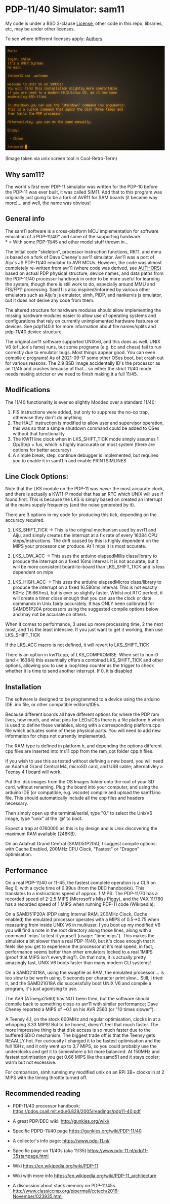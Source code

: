 # PDP-11/40 Simulator: sam11

My code is under a BSD 3-clause [License](LICENSE), other code in this repo, libraries, etc, may be under other licenses.

To see where different licenses apply: [Authors](AUTHORS)

![welcome](<./debug/welcome.png>)

(Image taken via unix screen tool in Cool-Retro-Term)

## Why sam11?

The world's first ever PDP-11 simulator was written for the PDP-10 before the PDP-11 was ever built, it was called SIM11. Add that to this program was originally just going to be a fork of AVR11 for SAM boards (it became way more)... and well, the name was obvious!

## General info

The sam11 software is a cross-platform MCU implementation for software emulation of a PDP-11/40\* and some of the supporting hardware. \
\* = With some PDP-11/45 and other model stuff thrown in...

The initial code "skeleton", processor instruction functions, RK11, and mmu is based on a fork of Dave Cheney's avr11 simulator. Avr11 was a port of Aiju's JS PDP-11/40 emulator to AVR MCUs. However, the code was almost completely re-written from avr11 (where code was derived, see [AUTHORS](AUTHORS)) based on actual PDP physical structure, device names, and data paths from the PDP-11/40 processor handbook in order to be more useful for learning the system, though there is still work to do, especially around MMU and FIS/FP11 processing. Sam11 is also inspired/informed by various other emulators such as Aiju's js emulator, simh, PiDP, and nankervis js emulator, but it does not derive any code from them. 

The altered structure for hardware modules should allow implementing the missing hardware modules easier to allow use of operating systems and configurations that rely on currently unimplemented hardware features or devices. See pdp1140.h for more information about file names/splits and pdp-11/40 device structure.

The original avr11 software supported UNIXv6, and this does as well. UNIX V6 (of Lion's fame) runs, but some programs (e.g. bc and chess) fail to run correctly due to emulator bugs. Most things appear good. You can even compile c programs! As of 2021-09-17 some other OSes boot, but crash out for various reasons. The 2.9 BSD image accidentally ID's the processor as an 11/45 and crashes because of that... so either the strict 11/40 mode needs making stricter or we need to finish making it a full 11/45.

## Modifications

The 11/40 functionality is ever so slightly Modded over a standard 11/40:

1. FIS instructions were added, but only to suppress the no-op trap, otherwise they don't do anything
2. The HALT instruction is modified to allow user and supervisor operation, this was so that a simple shutdown command could be added to OSes without that functionality
3. The KW11 line clock when in LKS_SHIFT_TICK mode simply assumes 1 Op/Step = 1us, which is highly inaccurate on most system (there are options for better accuracy)
4. A simple break, step, continue debugger is implemented, but requires you to enable it in sam11.h and enable PRINTSIMLINES


## Line Clock Options:

Note that the LKS module on the PDP-11 was _never_ the most accurate clock, and there is actually a KW11-P model that has an RTC which UNIX will use if found first. This is because the LKS is simply based on created an interrupt at the mains supply frequency (and the noise generated by it).

There are 3 options in my code for producing this tick, depending on the accuracy required.

1. LKS_SHIFT_TICK -> This is the original mechanism used by avr11 and Aiju, and simply creates the interrupt at a fix rate of every 16384 CPU steps/instructions. The drift caused by this is highly dependent on the MIPS your processor can produce. At 1 mips it is most accurate.

2. LKS_LOW_ACC -> This uses the arduino elapsedMillis class/library to produce the interrupt on a fixed 16ms interval. It is not accurate, but it will be more consistent board-to-board than LKS_SHIFT_TICK and is less dependent on mips

3. LKS_HIGH_ACC -> This uses the arduino elapsedMicros class/library to produce the interrupt on a fixed 16.580ms interval. This is not exactly 60Hz (16.667ms), but is ever so slightly faster. Whilst not RTC perfect, it will create a timer close enough that you can use the clock or date commands in Unix fairly accurately. It has ONLY been calibrated for SAMD51P20A processors using the suggested compile options below and may not be accurate on others.

When it comes to performance, 3 uses up more processing time, 2 the next most, and 1 is the least intensive. If you just want to get it working, then use LKS_SHIFT_TICK

If the LKS_ACC macro is not defined, it will revert to LKS_SHIFT_TICK

There is an option in kw11.cpp, of LKS_COMPROMISE. When set to non-0 (and < 16384) this essentially offers a combined LKS_SHIFT_TICK and other options, allowing you to use a loop/step counter as the trigger to check whether it is time to send another interrupt. If 0, it is disabled

## Installation

The software is designed to be programmed to a device using the arduino IDE .ino file, or other compatible editors/IDEs.

Because different boards all have different options for where the PDP ram lives, how much, and what pins for LEDs/CSs there is a file platform.h which is used to define these variables, along with a corresponding platform.cpp file which actuates some of these physical parts. You will need to add new information for chips not currently implemented.

The RAM type is defined in platform.h, and depending the options different cpp files are inserted into ms11.cpp from the ram_opt folder cpp.h files.

If you wish to use this as tested without defining a new board, you will need an Adafruit Grand Central M4, microSD card, and USB cable; alternativley a Teensy 4.1 board will work.

Put the .dsk images from the OS Images folder onto the root of your SD card, without renaming.
Plug the board into your computer, and using the arduino IDE (or compatible, e.g. vscode) compile and upload the sam11.ino file. This should automatically include all the cpp files and headers necessary.

Then simply open up the terminal/serial, type "0." to select the UnixV6 image, type "unix" at the '@' to boot.

Expect a trap at 0760000 as this is by design and is Unix discovering the maximum RAM available (248KB).

On an Adafruit Grand Central (SAMD51P20A), I suggest compile options: with Cache Enabled, 200MHz CPU Clock, "Fastest" or "Dragon" optimisation.

## Performance

On a real PDP-11/40 or 11-45, the fastest complete operation is a CLR on Reg 0, with a cycle time of 0.99us (from the DEC handbooks). This translates to a instructions speed of approx. 1 MIPS. The PDP-11/70 has a recorded speed of 2-2.5 MIPS (Microsoft's Miss Piggy), and the VAX 11/780 has a recorded speed of 1 MIPS when running PDP-11 code (Wikipedia).

On a SAMD51P20A (PDP using Internal RAM, 200MHz Clock, Cache enabled) the emulated processor operates with a MIPS of 0.5->0.75 when measuring from inside UNIX V6 in multiuser. I you boot up my modified V6 you will find a note in the root directory along those lines, along with a command 'mips' to test it yourself (usage: "time mips"). This makes the simulator a bit slower than a real PDP-11/40, but it's close enough that it feels like you get to experience the processor at it's real speed, in fact, performance seems better than other emulators locked to a real 1MIPS (proof that MIPS isn't everything?). On that note, it is actually pretty amazingly fast, UNIX V6 boots faster than many modern CLI systems!

On a SAMD21G18A, using the swapfile as RAM, the emulated processor.... is too slow to be worth using, 5 seconds per character print slow... Still, I tried it, and the SAMD21G18A did successfully boot UNIX V6 and compile a program, it's just agonising to use.

The AVR (ATmega2560) has NOT been tried, but the software should compile back to something close-to avr11 with similar performance; Dave Cheney reported a MIPS of ~0.1 on his AVR 2560 (or "10 times slower").

A Teensy 4.1, on the stock 600MHz and regular optimisation, clocks in at a whopping 3.33 MIPS! But to be honest, doesn't feel that much faster. The more impressive thing is that disk access is so much faster due to the buffered SDIO mechanism. The biggest trade off is that the Teensy gets REAALLY hot. For curiousity I changed it to be fastest optimisation and the full 1GHz, and it only went up to 3.7 MIPS, so you could probably use the underclocks and get it to somewhere a bit more balanced. At 150MHz and fastest optimisation you get 0.66 MIPS like the samd51 and it stays cooler; warm but not excessive.

For comparison, simh running my modified unix on an RPi 3B+ clocks in at 2 MIPS with the timing throttle turned off.

## Recommended reading

- PDP-11/40 processor handbook: <https://pdos.csail.mit.edu/6.828/2005/readings/pdp11-40.pdf>

- A great PDP/DEC wiki: <http://gunkies.org/wiki/>

- Specific PDPD-11/40 page <https://gunkies.org/wiki/PDP-11/40>

- A collector's info page: <https://www.pdp-11.nl/>

- Specific page on 11/40s (aka 11/35) <https://www.pdp-11.nl/pdp11-35startpage.html>

- Wiki <https://en.wikipedia.org/wiki/PDP-11>

- Wiki with more info <https://en.wikipedia.org/wiki/PDP-11_architecture>

- A discussion about stack memory on PDP-11/45s <http://www.classiccmp.org/pipermail/cctech/2016-November/023935.html>
